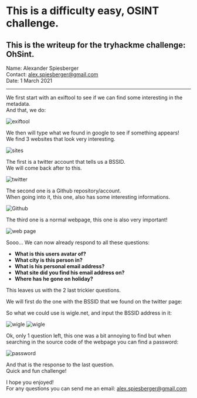 # This is a difficulty easy, OSINT challenge.

## This is the writeup for the tryhackme challenge: OhSint.  

Name: Alexander Spiesberger  
Contact: alex.spiesberger@gmail.com    
Date: 1 March 2021

----

We first start with an exiftool to see if we can find some interesting in the metadata.   
And that, we do:   

![exiftool](assets/1.png)

We then will type what we found in google to see if something appears!   
We find 3 websites that look very interesting.   

![sites](assets/2.png)

The first is a twitter account that tells us a BSSID.  
We will come back after to this.   

![twitter](assets/3.png)

The second one is a Github repository/account.  
When going into it, this one, also has some interesting informations.  

![Github](assets/4.png)

The third one is a normal webpage, this one is also very important!

![web page](assets/5.png)

Sooo... We can now already respond to all these questions:   
- **What is this users avatar of?**  
- **What city is this person in?**
- **What is his personal email address?**
- **What site did you find his email address on?**
- **Where has he gone on holiday?**

This leaves us with the 2 last trickier questions.

We will first do the one with the BSSID that we found on the twitter page:  

So what we could use is wigle.net, and input the BSSID address in it:  

![wigle](assets/test.png)
![wigle](assets/6.png)

Ok, only 1 question left, this one was a bit annoying to find but when searching in the source code of the webpage you can find a password:  

![password](assets/7.png)

And that is the response to the last question.  
Quick and fun challenge!   

I hope you enjoyed!   
For any questions you can send me an email: alex.spiesberger@gmail.com
